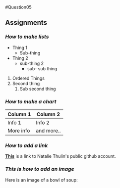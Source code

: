 #Question05

## Assignments


### *How to make lists*

* Thing 1
  * Sub-thing
* Thing 2
  * sub-thing 2
    * sub- sub thing

1. Ordered Things
2. Second thing
   1. Sub second thing


### *How to make a chart*

| Column 1| Column 2| 
|---|----|
|Info 1| Info 2|
|More info| and more..|


### *How to add a link*

**[This](https://github.com/NThulin)** is a link to Natalie Thulin's public github account. 

### *This is how to add an image*

Here is an image of a bowl of soup:

